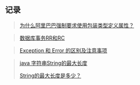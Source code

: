## 记录

> [为什么阿里巴巴强制要求使用包装类型定义属性？](https://mp.weixin.qq.com/s/_sRnj8pxiMlqGWTsuPkApA)

> [数据库事务RR和RC](https://zhuanlan.zhihu.com/p/111081399)

> [Exception 和 Error 的区别及注意事项](https://mp.weixin.qq.com/s/W6l1jdxacj3FGm_Ga8l2qw)

> [java 字符串String的最大长度](https://www.cnblogs.com/rgyfred/p/12217645.html)
> 
> [String的最大长度是多少？](https://mp.weixin.qq.com/s?__biz=Mzg4MjYyOTgwNw==&mid=2247487389&idx=1&sn=bfa8cbc7995aa6d1ca86e75502f7c65a&chksm=cf52825df8250b4b64aa1f82cf27f66f4f5db44e7988bc01118ce456561d7a8b93860a8843d6&scene=178&cur_album_id=1957360767096193027#rd)

> 